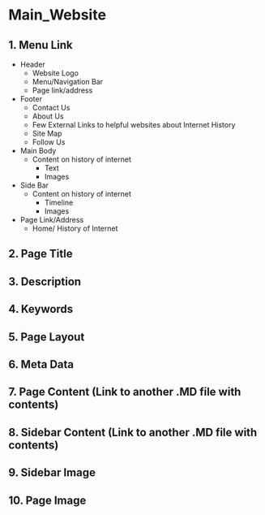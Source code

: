 # Main_Website

## 1. Menu Link
* Header
  * Website Logo
  * Menu/Navigation Bar
  * Page link/address
* Footer
  * Contact Us
  * About Us
  * Few External Links to helpful websites about Internet History
  * Site Map
  * Follow Us
* Main Body
  * Content on history of internet
    * Text
    * Images  
* Side Bar
  * Content on history of internet
    * Timeline
    * Images  
* Page Link/Address
  * Home/ History of Internet
   
## 2. Page Title

## 3. Description

## 4. Keywords

## 5. Page Layout

## 6. Meta Data

## 7. Page Content (Link to another .MD file with contents)

## 8. Sidebar Content (Link to another .MD file with contents)

## 9. Sidebar Image

## 10. Page Image 

